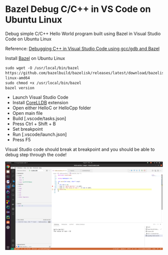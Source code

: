 # Bazel Debug C/C++ in VS Code on Ubuntu Linux
Debug simple C/C++ Hello World program built using Bazel in Visual Studio Code on Ubuntu Linux

Reference: 
[Debugging C++ in Visual Studio Code using gcc/gdb and Bazel](https://www.youtube.com/watch?v=-TUogVOs1Qg)

Install  [Bazel](https://github.com/envoyproxy/envoy/tree/main/bazel) on Ubuntu Linux

```console
sudo wget -O /usr/local/bin/bazel https://github.com/bazelbuild/bazelisk/releases/latest/download/bazelisk-linux-amd64
sudo chmod +x /usr/local/bin/bazel
bazel version
```

* Launch Visual Studio Code
* Install [CoreLLDB](https://marketplace.visualstudio.com/items?itemName=vadimcn.vscode-lldb) extension
* Open either HelloC or HelloCpp folder
* Open main file
* Build [.vscode/tasks.json]
* Press Ctrl + Shift + B
* Set breakpoint
* Run [.vscode/launch.json]
* Press F5

Visual Studio code should break at breakpoint and you should be able to debug step through the code!

![Debug step through C/C++ code built using Bazel in Visual Studio Code on Ubuntu Linux](Image/BazelDebug.png "Debug step through C/C++ code built using Bazel in Visual Studio Code on Ubuntu Linux")